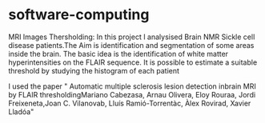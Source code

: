 # software-computing
MRI Images Thersholding:
In this project I analysised Brain NMR Sickle cell disease patients.The Aim is identification and segmentation of some areas inside the brain.
The basic idea is the identification of white matter hyperintensities on the FLAIR sequence. It is possible to estimate a suitable threshold by studying the histogram of each patient

I used the paper " Automatic multiple sclerosis lesion detection inbrain MRI by FLAIR thresholdingMariano Cabezasa, Arnau Olivera, Eloy Rouraa, Jordi Freixeneta,Joan C. Vilanovab, Lluís Ramió-Torrentàc, Àlex Rovirad, Xavier Lladóa"
